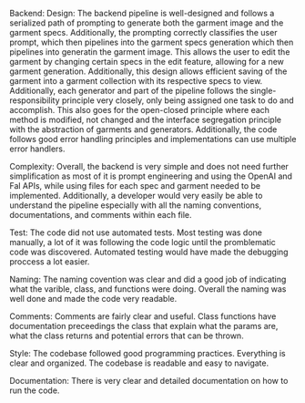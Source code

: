 Backend:
Design: The backend pipeline is well-designed and follows a serialized path of prompting to generate both the garment image and the garment specs. Additionally, the prompting correctly classifies the user prompt, which then pipelines into the garment specs generation which then pipelines into generatin the garment image. This allows the user to edit the garment by changing certain specs in the edit feature, allowing for a new garment generation. Additionally, this design allows efficient saving of the garment into a garment collection with its respective specs to view. Additionally, each generator and part of the pipeline follows the single-responsibility principle very closely, only being assigned one task to do and accomplish. This also goes for the open-closed principle where each method is modified, not changed and the interface segregation principle with the abstraction of garments and generators. Additionally, the code follows good error handling principles and implementations can use multiple error handlers. 

Complexity: Overall, the backend is very simple and does not need further simplification as most of it is prompt engineering and using the OpenAI and Fal APIs, while using files for each spec and garment needed to be implemented. Additionally, a developer would very easily be able to understand the pipeline especially with all the naming conventions, documentations, and comments within each file.

Test: The code did not use automated tests. Most testing was done manually, a lot of it was following the code logic until the promblematic code was discovered. Automated testing would have made the debugging proccess a lot easier. 

Naming: The naming covention was clear and did a good job of indicating what the varible, class, and functions were doing. Overall the naming was well done and made the code very readable. 

Comments: Comments are fairly clear and useful. Class functions have documentation preceedings the class that explain what the params are, what the class returns and potential errors that can be thrown. 

Style: The codebase followed good programming practices. Everything is clear and organized. The codebase is readable and easy to navigate.

Documentation: There is very clear and detailed documentation on how to run the code. 